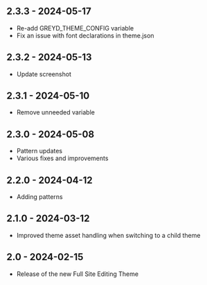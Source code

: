 ## 2.3.3 - 2024-05-17
* Re-add GREYD_THEME_CONFIG variable
* Fix an issue with font declarations in theme.json

## 2.3.2 - 2024-05-13
* Update screenshot

## 2.3.1 - 2024-05-10
* Remove unneeded variable

## 2.3.0 - 2024-05-08
* Pattern updates
* Various fixes and improvements

## 2.2.0 - 2024-04-12
* Adding patterns

## 2.1.0 - 2024-03-12
* Improved theme asset handling when switching to a child theme

## 2.0 - 2024-02-15
* Release of the new Full Site Editing Theme